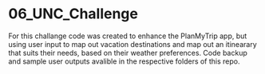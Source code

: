 # 06_UNC_Challenge


For this challange code was created to enhance the PlanMyTrip app, but using user input to map out vacation destinations and map out an itinearary that suits their needs, based on their weather preferences. Code backup and sample user outputs avalible in the respective folders of this repo. 
